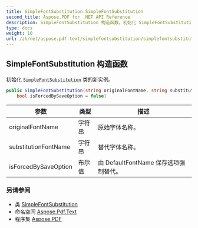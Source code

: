 ```yaml
---
title: SimpleFontSubstitution.SimpleFontSubstitution
second_title: Aspose.PDF for .NET API Reference
description: SimpleFontSubstitution 构造函数。初始化 SimpleFontSubstitution 类的新实例
type: docs
weight: 10
url: /zh/net/aspose.pdf.text/simplefontsubstitution/simplefontsubstitution/
---
```

## SimpleFontSubstitution 构造函数

初始化 [`SimpleFontSubstitution`](../) 类的新实例。

```csharp
public SimpleFontSubstitution(string originalFontName, string substitutionFontName, 
    bool isForcedBySaveOption = false)
```

| 参数 | 类型 | 描述 |
| --- | --- | --- |
| originalFontName | 字符串 | 原始字体名称。 |
| substitutionFontName | 字符串 | 替代字体名称。 |
| isForcedBySaveOption | 布尔值 | 由 DefaultFontName 保存选项强制替代。 |

### 另请参阅

* 类 [SimpleFontSubstitution](../)
* 命名空间 [Aspose.Pdf.Text](../../../aspose.pdf.text/)
* 程序集 [Aspose.PDF](../../../)